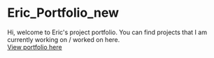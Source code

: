 # Eric_Portfolio_new
Hi, welcome to Eric's project portfolio. You can find projects that I am currently working on / worked on here.  
[View portfolio here](eses-wk.github.io/Eric_Portfolio)
